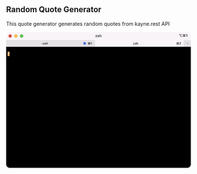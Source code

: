 ## Random Quote Generator

This quote generator generates random quotes from kayne.rest API

![demo](./docs/demo.gif)
